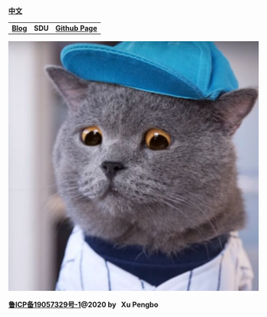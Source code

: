 
  [**中文**](./index.md)
  
  |  |  |  | 
  |---|---|---|  
  |[**Blog**](https://blog.xupengbo.online)    | **SDU** |   [**Github Page**](https://hsupengbo.github.io) |

  ![](images/icon0.jpg)
  
**[鲁ICP备19057329号-1](https://beian.miit.gov.cn)@2020 by &nbsp; Xu Pengbo**
